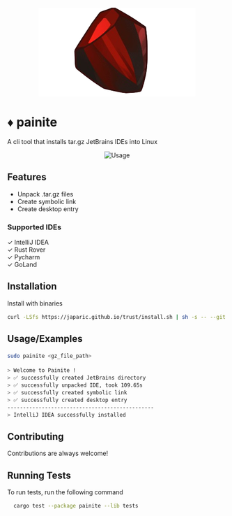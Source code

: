 <div align="center">

![Logo](/assets/painiteIII.png)

</div>

# ♦️ painite

A cli tool that installs tar.gz JetBrains IDEs into Linux

<div align="center">

![Usage](/assets/pntIII.gif)

</div>

## Features

- Unpack .tar.gz files
- Create symbolic link
- Create desktop entry

### Supported IDEs

✓ IntelliJ IDEA\
✓ Rust Rover\
✓ Pycharm\
✓ GoLand


## Installation

Install with binaries

```bash
curl -LSfs https://japaric.github.io/trust/install.sh | sh -s -- --git your-name/repo-name
```

## Usage/Examples

```bash
sudo painite <gz_file_path>

> Welcome to Painite !
> ✅ successfully created JetBrains directory
> ✅ successfully unpacked IDE, took 109.65s
> ✅ successfully created symbolic link
> ✅ successfully created desktop entry
-----------------------------------------------
> IntelliJ IDEA successfully installed
```


## Contributing

Contributions are always welcome!



## Running Tests

To run tests, run the following command

```bash
  cargo test --package painite --lib tests
```

